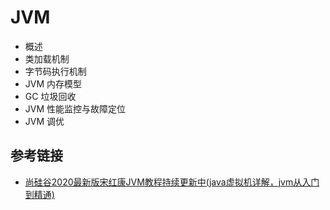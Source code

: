 # JVM


- 概述
- 类加载机制
- 字节码执行机制
- JVM 内存模型
- GC 垃圾回收
- JVM 性能监控与故障定位
- JVM 调优

## 参考链接

- [尚硅谷2020最新版宋红康JVM教程持续更新中(java虚拟机详解，jvm从入门到精通)](https://www.bilibili.com/video/BV1PJ411n7xZ?from=search&seid=600977938431149833)